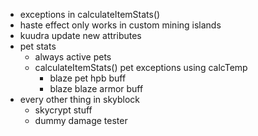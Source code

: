 - exceptions in calculateItemStats()
- haste effect only works in custom mining islands
- kuudra update new attributes
- pet stats
    - always active pets
    - calculateItemStats() pet exceptions using calcTemp
        - blaze pet hpb buff
        - blaze blaze armor buff
- every other thing in skyblock
    - skycrypt stuff
    - dummy damage tester